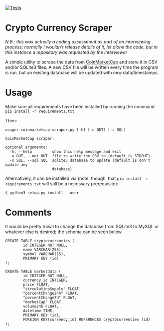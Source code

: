 [![Tests](https://github.com/mtmiron/coinmarketcap-scraper/actions/workflows/pytest.yml/badge.svg)](https://github.com/mtmiron/coinmarketcap-scraper/actions/workflows/pytest.yml)

# Crypto Currency Scraper

*N.B.: this was actually a coding assessment as part of an interviewing process; normally I wouldn't release details of it, let alone the code, but in this instance a repository was requested by the interviewer*

A simple utility to scrape the data from [CoinMarketCap](https://coinmarketcap.com) and store it in CSV and/or SQLite3 files.  A new CSV file will be written every time the program is run, but an existing database will be updated with new data/timestamps.

# Usage
Make sure all requirements have been installed by running the command `pip install -r requirements.txt`

Then:

```
usage: coinmarketcap-scraper.py [-h] [-o OUT] [-s SQL]

CoinMarketCap scraper.

optional arguments:
  -h, --help         show this help message and exit
  -o OUT, --out OUT  file to write the CSV to (default is STDOUT).
  -s SQL, --sql SQL  sqlite3 database to update (default is don't update any
                     database).
```

Alternatively, it can be installed via (note, though, that `pip install -r requirements.txt` will still be a necessary prerequisite):

```
$ python3 setup.py install --user
```


# Comments

It would be pretty trivial to change the database from SQLite3 to MySQL or whatever else is desired; the schema can be seen below.

```
CREATE TABLE cryptocurrencies (
        id INTEGER NOT NULL,
        name VARCHAR(255),
        symbol VARCHAR(15),
        PRIMARY KEY (id)
);

CREATE TABLE marketdata (
        id INTEGER NOT NULL,
        currency_id INTEGER,
        price FLOAT,
        "circulatingSupply" FLOAT,
        "percentChange24h" FLOAT,
        "percentChange7d" FLOAT,
        "marketCap" FLOAT,
        volume24h FLOAT,
        datetime TIME,
        PRIMARY KEY (id),
        FOREIGN KEY(currency_id) REFERENCES cryptocurrencies (id)
);
```
